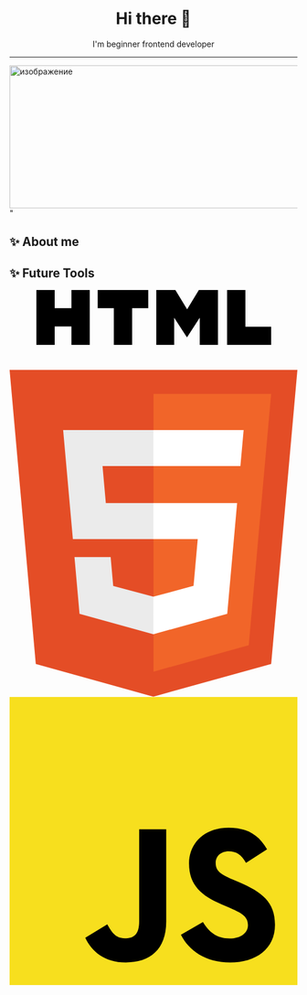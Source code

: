 <h1 align="center">Hi there 👋</h1>
<p align="center">I'm beginner frontend developer </p>
<hr>
<img src="https://i.pinimg.com/originals/00/ce/d9/00ced9e445a38c8d2dbd9f9f8d1f1f31.jpg" alt="изображение" align="center" width="650px" height="250px">"

## ✨ About me 
## 
## ✨ Future Tools
<svg xmlns="http://www.w3.org/2000/svg" viewBox="0 0 255.11 360.088">
  <path fill="#e44d26" d="m255.11 70.766-23.242 260.36-104.47 28.962-104.181-28.922L0 70.766z"/>
  <path fill="#f16529" d="m127.555 337.95 84.417-23.403 19.86-222.49H127.556z"/>
  <path fill="#ebebeb" d="M82.375 155.932h45.18v-31.937H47.472l.764 8.568 7.85 88.01h71.469v-31.937H85.294zM89.573 236.542h-32.06l4.474 50.146 65.42 18.16.148-.04V271.58l-.14.037-35.569-9.604-2.273-25.471z"/>
  <path d="M23.736 0h16.23v16.035h14.846V0h16.23v48.558h-16.23v-16.26H39.967v16.26h-16.23V0zM92.386 16.103H78.098V0h44.814v16.103h-14.295v32.455h-16.23V16.103zM130.024 0h16.924l10.41 17.062L167.758 0h16.93v48.558h-16.164V24.49l-11.166 17.265h-.28L145.906 24.49v24.068h-15.88zM192.764 0H209v32.508h22.824v16.05h-39.059z"/>
  <path fill="#fff" d="M127.444 220.573h39.327l-3.707 41.42-35.62 9.614v33.226l65.473-18.145.48-5.396 7.505-84.08.78-8.576h-74.238zM127.444 155.854v.078h77.144l.64-7.178 1.455-16.191.764-8.568h-80.003v31.86z"/>
</svg>

<svg xmlns="http://www.w3.org/2000/svg" viewBox="0 0 256 256">
  <path fill="#f7df1e" d="M0 0h256v256H0z"/>
  <path d="m67.312 213.932 19.59-11.856c3.78 6.701 7.218 12.371 15.465 12.371 7.905 0 12.89-3.092 12.89-15.12v-81.798h24.057v82.138c0 24.917-14.606 36.259-35.916 36.259-19.245 0-30.416-9.967-36.087-21.996M152.381 211.354l19.588-11.341c5.157 8.421 11.859 14.607 23.715 14.607 9.969 0 16.325-4.984 16.325-11.858 0-8.248-6.53-11.17-17.528-15.98l-6.013-2.58c-17.357-7.387-28.87-16.667-28.87-36.257 0-18.044 13.747-31.792 35.228-31.792 15.294 0 26.292 5.328 34.196 19.247L210.29 147.43c-4.125-7.389-8.591-10.31-15.465-10.31-7.046 0-11.514 4.468-11.514 10.31 0 7.217 4.468 10.14 14.778 14.608l6.014 2.577c20.45 8.765 31.963 17.7 31.963 37.804 0 21.654-17.012 33.51-39.867 33.51-22.339 0-36.774-10.654-43.819-24.574"/>
</svg>
